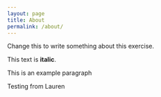 ```yaml
---
layout: page
title: About
permalink: /about/
---
```


Change this to write something about this exercise. 

This text is **italic**.

This is an example paragraph

Testing from Lauren
